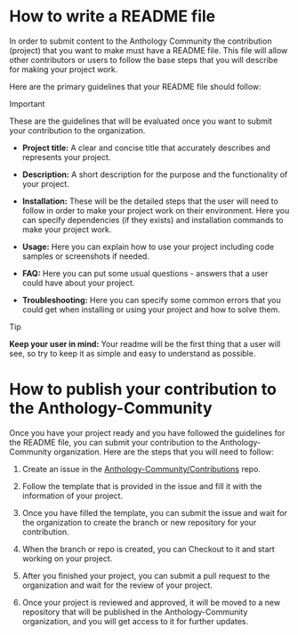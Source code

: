 # How to write a README file

In order to submit content to the Anthology Community the contribution (project) that you want to make must have a README file. This file will allow other contributors or users to follow the base steps that you will describe for making your project work.

Here are the primary guidelines that your README file should follow:

> [!IMPORTANT]
> These are the guidelines that will be evaluated once you want to submit your contribution to the organization.

- **Project title:** A clear and concise title that accurately describes and represents your project.

- **Description:** A short description for the purpose and the functionality of your project.

- **Installation:** These will be the detailed steps that the user will need to follow in order to make your project work on their environment. Here you can specify dependencies (if they exists) and installation commands to make your project work.

- **Usage:** Here you can explain how to use your project including code samples or screenshots if needed.

- **FAQ:** Here you can put some usual questions - answers that a user could have about your project.

- **Troubleshooting:** Here you can specify some common errors that you could get when installing or using your project and how to solve them.

> [!TIP]
> **Keep your user in mind:** Your readme will be the first thing that a user will see, so try to keep it as simple and easy to understand as possible.

# How to publish your contribution to the Anthology-Community

Once you have your project ready and you have followed the guidelines for the README file, you can submit your contribution to the Anthology-Community organization. Here are the steps that you will need to follow:

1. Create an issue in the [Anthology-Community/Contributions](https://github.com/Anthology-Community/Contributions) repo.

2. Follow the template that is provided in the issue and fill it with the information of your project.

3. Once you have filled the template, you can submit the issue and wait for the organization to create the branch or new repository for your contribution.

4. When the branch or repo is created, you can Checkout to it and start working on your project.

5. After you finished your project, you can submit a pull request to the organization and wait for the review of your project.

6. Once your project is reviewed and approved, it will be moved to a new repository that will be published in the Anthology-Community organization, and you will get access to it for further updates.
